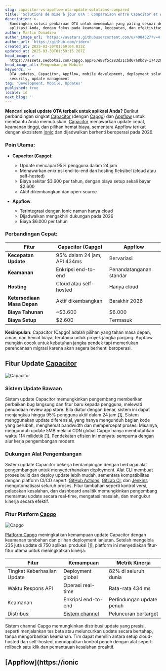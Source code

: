 ```yaml
---
slug: capacitor-vs-appflow-ota-update-solutions-compared
title: 'Solutions de mise à jour OTA : Comparaison entre Capacitor et Appflow'
description: >-
  Bandingkan solusi pembaruan OTA untuk menemukan yang paling sesuai dengan
  aplikasi Anda, dengan fokus pada keamanan, kecepatan, dan efektivitas biaya.
author: Martin Donadieu
author_image_url: 'https://avatars.githubusercontent.com/u/4084527?v=4'
author_url: 'https://github.com/riderx'
created_at: 2025-03-30T01:59:04.033Z
updated_at: 2025-03-30T01:59:15.207Z
head_image: >-
  https://assets.seobotai.com/capgo.app/67e88f5c283d21cbd67a8bd9-1743299955207.jpg
head_image_alt: Pengembangan Mobile
keywords: >-
  OTA updates, Capacitor, Appflow, mobile development, deployment solutions, app
  security, update management
tag: 'Development, Mobile, Updates'
published: true
locale: id
next_blog: ''
---
```


**Mencari solusi update OTA terbaik untuk aplikasi Anda?** Berikut perbandingan singkat [Capacitor](https://capacitorjscom/) (dengan [Capgo](https://capgoapp/)) dan [Appflow](https://ionicio/appflow/) untuk membantu Anda memutuskan. [Capacitor](https://capacitorjscom/) menawarkan update cepat, keamanan tinggi, dan pilihan hemat biaya, sementara Appflow terikat dengan ekosistem [Ionic](https://ionicframeworkcom/) dan dijadwalkan berhenti beroperasi pada 2026.

### Poin Utama:

-   **Capacitor (Capgo)**:
    
    -   Update mencapai 95% pengguna dalam 24 jam
    -   Menawarkan enkripsi end-to-end dan hosting fleksibel (cloud atau self-hosted)
    -   Biaya sekitar $3.600 per tahun, dengan biaya setup sekali bayar $2.600
    -   Aktif dikembangkan dan open-source
-   **Appflow**:
    
    -   Terintegrasi dengan Ionic namun hanya cloud
    -   Dijadwalkan mengakhiri dukungan pada 2026
    -   Biaya $6.000 per tahun

### Perbandingan Cepat:

| Fitur | Capacitor (Capgo) | Appflow |
| --- | --- | --- |
| **Kecepatan Update** | 95% dalam 24 jam, API 434ms | Bervariasi |
| **Keamanan** | Enkripsi end-to-end | Penandatanganan standar |
| **Hosting** | Cloud atau self-hosted | Hanya cloud |
| **Ketersediaan Masa Depan** | Aktif dikembangkan | Berakhir 2026 |
| **Biaya Tahunan** | ~$3.600 | $6.000 |
| **Biaya Setup** | $2.600 | Termasuk |

**Kesimpulan:** Capacitor (Capgo) adalah pilihan yang tahan masa depan, aman, dan hemat biaya, terutama untuk proyek jangka panjang. Appflow mungkin cocok untuk kebutuhan jangka pendek tapi memerlukan perencanaan migrasi karena akan segera berhenti beroperasi.

## Fitur Update [Capacitor](https://capacitorjscom/)

![Capacitor](https://assetsseobotaicom/capgoapp/67e88f5c283d21cbd67a8bd9/7e137b9b90adb3934b29b03381f213c1jpg)

### Sistem Update Bawaan

Sistem update Capacitor memungkinkan pengembang memberikan perbaikan bug langsung dan fitur baru kepada pengguna, melewati penundaan review app store. Bila diatur dengan benar, sistem ini dapat menjangkau hingga 95% pengguna aktif dalam 24 jam [\[1\]](https://capgoapp/). Sistem menggunakan update diferensial, yang hanya mengunduh bagian kode yang berubah, menghemat bandwidth dan mempercepat proses. Misalnya, mengunduh update 5MB melalui CDN global Capgo hanya membutuhkan waktu 114 milidetik [\[1\]](https://capgoapp/). Pendekatan efisien ini menyatu sempurna dengan alur kerja pengembangan modern.

### Dukungan Alat Pengembangan

Sistem update Capacitor bekerja berdampingan dengan berbagai alat pengembangan untuk menyederhanakan deployment. Alat CLI membuat proses build dan deploy update lebih mudah, sementara kompatibilitas dengan platform CI/CD seperti [GitHub Actions](https://docsgithubcom/actions), [GitLab CI](https://docsgitlabcom/ee/ci/), dan [Jenkins](https://wwwjenkinsio/) mengotomatisasi seluruh proses. Fitur tambahan seperti kontrol versi, pelacakan kesalahan, dan dashboard analitik memungkinkan pengembang memantau update secara real-time, mengatasi masalah, dan mengukur kinerja secara efektif.

### Fitur Platform [Capgo](https://capgoapp/)

![Capgo](https://assetsseobotaicom/capgoapp/67e88f5c283d21cbd67a8bd9/93c1d42fe1ebf1e9553e1e7f4f856f98jpg)

[Platform Capgo](https://capgoapp/docs/webapp/) meningkatkan kemampuan update Capacitor dengan keamanan tambahan dan pilihan deployment lanjutan. Setelah mengelola 235 juta update di 750 aplikasi produksi [\[1\]](https://capgoapp/), platform ini menyediakan fitur-fitur utama untuk meningkatkan kinerja:

| Fitur | Kemampuan | Metrik Kinerja |
| --- | --- | --- |
| Tingkat Keberhasilan Update | Deployment global | 82% di seluruh dunia |
| Waktu Respons API | Operasi real-time | Rata-rata 434 ms |
| Keamanan | Enkripsi end-to-end | Perlindungan update penuh |
| Distribusi | [Sistem channel](https://capgoapp/docs/plugin/cloud-mode/channel-system/) | Peluncuran bertarget |

Sistem channel Capgo memungkinkan distribusi update yang presisi, seperti menjalankan tes beta atau meluncurkan update secara bertahap, tanpa mengorbankan keamanan. Tim dapat memilih antara setup cloud-hosted dan self-hosted, mendapatkan kontrol penuh dengan alat seperti rollback satu klik dan pemantauan kesalahan proaktif.

## [Appflow](https://ionic